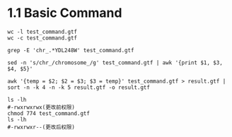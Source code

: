 # 1.1 Basic Command

```shell
wc -l test_command.gtf
wc -c test_command.gtf
```

```shell
grep -E 'chr_.*YDL248W' test_command.gtf
```

```shell
sed -n 's/chr_/chromosome_/g' test_command.gtf | awk '{print $1, $3, $4, $5}'
```

```shell
awk '{temp = $2; $2 = $3; $3 = temp}' test_command.gtf > result.gtf | sort -n -k 4 -n -k 5 result.gtf -o result.gtf
```

```shell
ls -lh
#-rwxrwxrwx(更改前权限)
chmod 774 test_command.gtf
ls -lh
#-rwxrwxr--(更改后权限)
```


